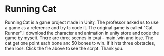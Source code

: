 # Running Cat
Running Cat is a game project made in Unity. The professor asked us to use a game as a reference and try to code it. 
The original game is called "Cat Runner". I download the character and animation in unity store and code the game by myself. There are three scenes in total - main, win and lose. The cat get one point each bone and 50 bones to win. If it hits three obstacles, then lose.
Click the file above to see the script. Thank you.
